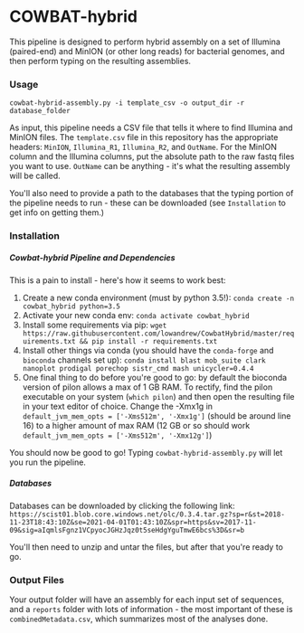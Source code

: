 # COWBAT-hybrid

This pipeline is designed to perform hybrid assembly on a set of Illumina (paired-end) and MinION (or other long reads)
for bacterial genomes, and then perform typing on the resulting assemblies.

### Usage

`cowbat-hybrid-assembly.py -i template_csv -o output_dir -r database_folder`

As input, this pipeline needs a CSV file that tells it where to find Illumina and MinION files.
The `template.csv` file in this repository has the appropriate headers: `MinION`, `Illumina_R1`, `Illumina_R2`, and `OutName`.
For the MinION column and the Illumina columns, put the absolute path to the raw fastq files you want to use.
`OutName` can be anything - it's what the resulting assembly will be called.

You'll also need to provide a path to the databases that the typing portion of the pipeline needs to run - 
these can be downloaded (see `Installation` to get info on getting them.)

### Installation

##### Cowbat-hybrid Pipeline and Dependencies

This is a pain to install - here's how it seems to work best:

1) Create a new conda environment (must by python 3.5!): `conda create -n cowbat_hybrid python=3.5`
2) Activate your new conda env: `conda activate cowbat_hybrid`
3) Install some requirements via pip: `wget https://raw.githubusercontent.com/lowandrew/CowbatHybrid/master/requirements.txt && pip install -r requirements.txt`
4) Install other things via conda (you should have the `conda-forge` and `bioconda` channels set up): `conda install blast mob_suite clark nanoplot prodigal porechop sistr_cmd mash unicycler=0.4.4`
5) One final thing to do before you're good to go: by default the bioconda version of pilon allows
a max of 1 GB RAM. To rectify, find the pilon executable on your system (`which pilon`) and then open
the resulting file in your text editor of choice. Change the -Xmx1g in `default_jvm_mem_opts = ['-Xms512m', '-Xmx1g']` (should be around line 16) 
to a higher amount of max RAM (12 GB or so should work `default_jvm_mem_opts = ['-Xms512m', '-Xmx12g']`)

You should now be good to go! Typing `cowbat-hybrid-assembly.py` will let you run the pipeline.


##### Databases

Databases can be downloaded by clicking the following link: `https://scist01.blob.core.windows.net/olc/0.3.4.tar.gz?sp=r&st=2018-11-23T18:43:10Z&se=2021-04-01T01:43:10Z&spr=https&sv=2017-11-09&sig=aIqmlsFgnz1VCpyocJGHzJqz0t5seHdgYguTmwE6bcs%3D&sr=b`

You'll then need to unzip and untar the files, but after that you're ready to go.

### Output Files

Your output folder will have an assembly for each input set of sequences, and a `reports` folder
with lots of information - the most important of these is `combinedMetadata.csv`, which summarizes
most of the analyses done.